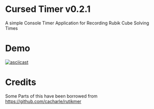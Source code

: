 # Cursed Timer v0.2.1

A simple Console Timer Application for Recording Rubik Cube Solving Times

# Demo

[![asciicast](https://asciinema.org/a/OZjUrov7RMigf1HBmKdbRhiLF.svg)](https://asciinema.org/a/OZjUrov7RMigf1HBmKdbRhiLF)

# Credits

Some Parts of this have been borrowed from https://github.com/cacharle/rutikmer
